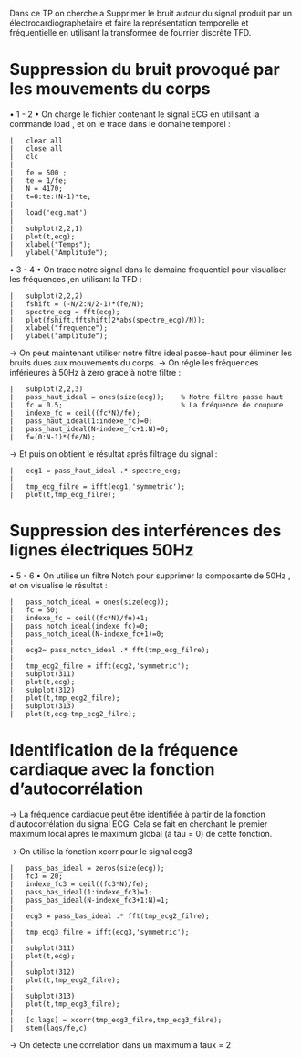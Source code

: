 Dans ce TP on cherche a Supprimer le bruit autour du signal produit par un électrocardiographefaire et faire la représentation temporelle et
fréquentielle en utilisant la transformée de fourrier discrète TFD.

# Suppression du bruit provoqué par les mouvements du corps

  • 1 - 2 • On charge le fichier contenant le signal ECG en utilisant la commande load , et on le trace dans le domaine temporel :
  
  ```
  |   clear all
  |   close all 
  |   clc
  |   
  |   fe = 500 ; 
  |   te = 1/fe;
  |   N = 4170;
  |   t=0:te:(N-1)*te;
  |
  |   load('ecg.mat')
  |   
  |   subplot(2,2,1)
  |   plot(t,ecg);
  |   xlabel("Temps");
  |   ylabel("Amplitude");
  ```
  
  • 3 - 4 • On trace notre signal dans le domaine frequentiel pour visualiser les fréquences ,en utilisant la TFD :
  
  ```
  |   subplot(2,2,2)
  |   fshift = (-N/2:N/2-1)*(fe/N);
  |   spectre_ecg = fft(ecg);
  |   plot(fshift,fftshift(2*abs(spectre_ecg)/N));
  |   xlabel("frequence");
  |   ylabel("amplitude");
  ```
   -> On peut maintenant utiliser notre filtre ideal passe-haut pour éliminer les bruits dues aux mouvements du corps.
   -> On régle les fréquences inférieures à 50Hz à zero grace à notre filtre :
   
  ```
  |   subplot(2,2,3)
  |   pass_haut_ideal = ones(size(ecg));    % Notre filtre passe haut
  |   fc = 0.5;                             % La fréquence de coupure
  |   indexe_fc = ceil((fc*N)/fe);
  |   pass_haut_ideal(1:indexe_fc)=0;
  |   pass_haut_ideal(N-indexe_fc+1:N)=0;
  |   f=(0:N-1)*(fe/N);                    
  ```
   -> Et puis on obtient le résultat aprés filtrage du signal :
   
   ```
  |   ecg1 = pass_haut_ideal .* spectre_ecg;
  |   
  |   tmp_ecg_filre = ifft(ecg1,'symmetric');
  |   plot(t,tmp_ecg_filre);
  ```
  
  # Suppression des interférences des lignes électriques 50Hz

  • 5 - 6 • On utilise un filtre Notch pour supprimer la composante de 50Hz , et on visualise le résultat :
  
  ```
  |   pass_notch_ideal = ones(size(ecg));
  |   fc = 50; 
  |   indexe_fc = ceil((fc*N)/fe)+1;
  |   pass_notch_ideal(indexe_fc)=0;
  |   pass_notch_ideal(N-indexe_fc+1)=0;
  |   
  |   ecg2= pass_notch_ideal .* fft(tmp_ecg_filre);
  |   
  |   tmp_ecg2_filre = ifft(ecg2,'symmetric');
  |   subplot(311)
  |   plot(t,ecg);
  |   subplot(312)
  |   plot(t,tmp_ecg2_filre);
  |   subplot(313)
  |   plot(t,ecg-tmp_ecg2_filre);
  ```

  # Identification de la fréquence cardiaque avec la fonction d’autocorrélation
  
   -> La fréquence cardiaque peut être identifiée à partir de la fonction d'autocorrélation du signal ECG. Cela se fait en cherchant
   le premier maximum local après le maximum global (à tau = 0) de cette fonction.

   -> On utilise la fonction xcorr pour le signal ecg3
  
  ```
  |   pass_bas_ideal = zeros(size(ecg));
  |   fc3 = 20; 
  |   indexe_fc3 = ceil((fc3*N)/fe);
  |   pass_bas_ideal(1:indexe_fc3)=1;
  |   pass_bas_ideal(N-indexe_fc3+1:N)=1;
  |   
  |   ecg3 = pass_bas_ideal .* fft(tmp_ecg2_filre);
  |   
  |   tmp_ecg3_filre = ifft(ecg3,'symmetric');
  |
  |   subplot(311)
  |   plot(t,ecg);
  |
  |   subplot(312)
  |   plot(t,tmp_ecg2_filre);
  |
  |   subplot(313)
  |   plot(t,tmp_ecg3_filre);
  |
  |   [c,lags] = xcorr(tmp_ecg3_filre,tmp_ecg3_filre);
  |   stem(lags/fe,c)
  ```
  
   -> On detecte une correlation dans un maximum a taux = 2
